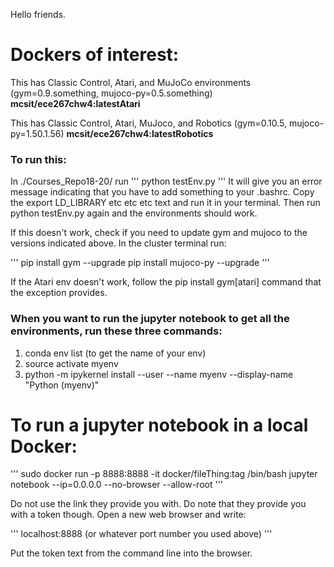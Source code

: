 Hello friends.

# Dockers of interest:

This has Classic Control, Atari, and MuJoCo environments (gym=0.9.something, mujoco-py=0.5.something)
**mcsit/ece267chw4:latestAtari**

This has Classic Control, Atari, MuJoco, and Robotics (gym=0.10.5, mujoco-py=1.50.1.56)
**mcsit/ece267chw4:latestRobotics**

### To run this:

In ./Courses_Repo18-20/ run
'''
python testEnv.py
'''
It will give you an error message indicating that you have to add something to your .bashrc. Copy the export LD_LIBRARY etc etc etc text and run it in your terminal. Then run python testEnv.py again and the environments should work.

If this doesn't work, check if you need to update gym and mujoco to the versions indicated above. In the cluster terminal run:

'''
pip install gym --upgrade
pip install mujoco-py --upgrade
'''

If the Atari env doesn't work, follow the pip install gym[atari] command that the exception provides.

### When you want to run the jupyter notebook to get all the environments, run these three commands:
1. conda env list  (to get the name of your env)
2. source activate myenv
3. python -m ipykernel install --user --name myenv --display-name "Python (myenv)"

# To run a jupyter notebook in a local Docker:
'''
sudo docker run -p 8888:8888 -it docker/fileThing:tag /bin/bash
jupyter notebook --ip=0.0.0.0 --no-browser --allow-root
'''

Do not use the link they provide you with. Do note that they provide you with a token though. Open a new web browser and write:

'''
localhost:8888 (or whatever port number you used above)
'''

Put the token text from the command line into the browser.
